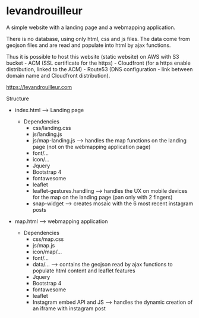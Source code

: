 # levandrouilleur
A simple website with a landing page and a webmapping application.

There is no database, using only html, css and js files. The data come from geojson files and are read and populate into html by ajax functions.

Thus it is possible to host this website (static website) on AWS with S3 bucket - ACM (SSL certificate for the https) - Cloudfront (for a https enable distribution, linked to the ACM) - Route53 (DNS configuration - link between domain name and Cloudfront distribution).

https://levandrouilleur.com

Structure

* index.html --> Landing page
	* Dependencies
		* css/landing.css
    	* js/landing.js
    	* js/map-landing.js --> handles the map functions on the landing page (not on the webmapping application page)
    	* font/...
    	* icon/...
    	* Jquery
    	* Bootstrap 4
    	* fontawesome
    	* leaflet
    	* leaflet-gestures.handling --> handles the UX on mobile devices for the map on the landing page (pan only with 2 fingers)
    	* snap-widget --> creates mosaic with the 6 most recent instagram posts
    
* map.html --> webmapping application
	* Dependencies
		* css/map.css
		* js/map.js
		* icon/map/...
		* font/...
		* data/... --> contains the geojson read by ajax functions to populate html content and leaflet features
    	* Jquery
    	* Bootstrap 4
    	* fontawesome
    	* leaflet
		* Instagram embed API and JS --> handles the dynamic creation of an iframe with instagram post
        

